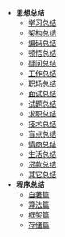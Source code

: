 
* **思想总结**
    - [学习总结](summary/xue-xi.md)
    - [架构总结](summary/jia-gou.md)
    - [编码总结](summary/bian-ma.md)
    - [顿悟总结](summary/dun-wu.md)
    - [疑问总结](summary/yi-wen.md)
    - [工作总结](summary/gong-zuo.md)
    - [职场总结](summary/zhi-chang.md)
    - [面试总结](summary/mian-shi.md)
    - [试题总结](summary/mian-shi-ti.md)
    - [求职总结](summary/qiu-zhi.md)
    - [技术总结](summary/ji-shu.md)
    - [盲点总结](summary/mang-dian.md)
    - [情商总结](summary/qing-shang.md)
    <!--- [面基总结](summary/mian-ji.md)-->
    <!--- [恋爱总结](summary/lian-ai.md)-->
    <!--- [校长总结](love/xiaozhang/ke-cheng.md)-->
    <!--- [糖糖总结](love/tangtang/zhi-bo.md)-->
    <!--- [婚姻总结](summary/hun-yin.md)-->
    - [生活总结](summary/sheng-huo.md)
    - [贷款总结](summary/dai-kuan.md)
    - [其它总结](summary/qi-ta.md)
* **程序总结**
    - [自著篇](book/zi-zhu.md)
    - [算法篇](program/suan-fa.md)
    - [框架篇](program/kuang-jia.md)
    - [存储篇](program/cun-chu.md)

    
    
 

  
  
